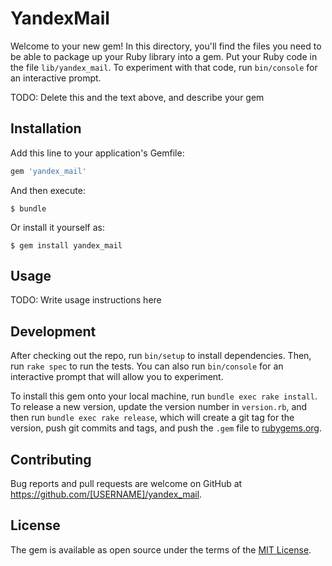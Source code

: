 # YandexMail

Welcome to your new gem! In this directory, you'll find the files you need to be able to package up your Ruby library into a gem. Put your Ruby code in the file `lib/yandex_mail`. To experiment with that code, run `bin/console` for an interactive prompt.

TODO: Delete this and the text above, and describe your gem

## Installation

Add this line to your application's Gemfile:

```ruby
gem 'yandex_mail'
```

And then execute:

    $ bundle

Or install it yourself as:

    $ gem install yandex_mail

## Usage

TODO: Write usage instructions here

## Development

After checking out the repo, run `bin/setup` to install dependencies. Then, run `rake spec` to run the tests. You can also run `bin/console` for an interactive prompt that will allow you to experiment.

To install this gem onto your local machine, run `bundle exec rake install`. To release a new version, update the version number in `version.rb`, and then run `bundle exec rake release`, which will create a git tag for the version, push git commits and tags, and push the `.gem` file to [rubygems.org](https://rubygems.org).

## Contributing

Bug reports and pull requests are welcome on GitHub at https://github.com/[USERNAME]/yandex_mail.


## License

The gem is available as open source under the terms of the [MIT License](http://opensource.org/licenses/MIT).

